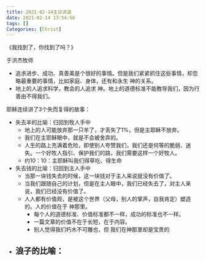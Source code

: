 ```yaml
---
title: 2021-02-14主日讲道
date: 2021-02-14 13:54:56
tags: []
Categories: [Christ]
---
```




《我找到了，你找到了吗？》

 于洪杰牧师

- 追求进步、成功、真善美是个很好的事情。但是我们紧紧抓住这些事情，却忽略最重要的事情，比如家庭、身体，还有和永生 神的关系。
- 地上的人追求科学，教会的人追求 神。地上的道德标准不能教导我们，因为行善由不得我们。



耶稣连续讲了3个失而复得的故事：

- 失去羊的比喻：归回到牧人手中
  - 地上的人可能放弃那一只羊了，才丢失了1%，但是主耶稣不放弃。
  - 我们在主耶稣眼中，就是不会被舍弃的。
  - 人生的路上充满着危险，即使别人夸赞我们，我们还是何等的脆弱、迷失。一个好牧人指引、保护我们的路，我们需要这样一个好牧人。
  - 约10：10：主耶稣叫我们得草吃、得生命
- 失去钱的比喻：归回到主人手中
  - 当那一块钱失去的时候，这一块钱对于主人来说就没有价值了。
  - 当我们跟随自己的计划，但是在主人眼中，我们已经失去了，对主人来说，我们已经没有价值了。
  - 人人都有价值观，是被这个世界（父母，别人的掌声，自我肯定）塑造的。人的价值在于 神那里。
    - 每个人的道德标准、价值标准都不一样，成功的标准也不一样。
    - 一篇文章的价值不在于长短，在于内容。
    - 别人觉得我们朽木不可雕也，但 我们在神那里却是宝贵的
- 浪子的比喻：
  - 